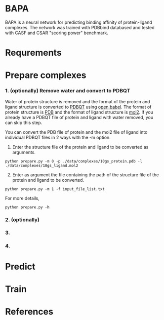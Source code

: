 # BAPA
BAPA is a neural network for predicting binding affinity of protein-ligand complexes. The network was trained with PDBbind databased and tested with CASF and CSAR "scoring power" benchmark.

# Requrements

# Prepare complexes

### 1. (optionally) Remove water and convert to PDBQT
Water of protein structure is removed and the format of the protein and ligand structure is converted to [PDBQT](http://autodock.scripps.edu/faqs-help/faq/what-is-the-format-of-a-pdbqt-file) using [open babel](http://openbabel.org/wiki/Main_Page). The format of protein structure is [PDB](https://en.wikipedia.org/wiki/Protein_Data_Bank_(file_format)) and the format of ligand structure is [mol2](http://chemyang.ccnu.edu.cn/ccb/server/AIMMS/mol2.pdf). If you already have a PDBQT file of protein and ligand with water removed, you can skip this step.  

You can convert the PDB file of protein and the mol2 file of ligand into individual PDBQT files in 2 ways with the -m option:  
1. Enter the structure file of the protein and ligand to be converted as arguments. 
```
python prepare.py -m 0 -p ./data/complexes/10gs_protein.pdb -l ./data/complexes/10gs_ligand.mol2 
```
2. Enter as argument the file containing the path of the structure file of the protein and ligand to be converted.  
```
python prepare.py -m 1 -f input_file_list.txt
```
For more details,
```
python prepare.py -h
```

### 2. (optionally)

### 3. 

### 4. 

# Predict

# Train

# References
